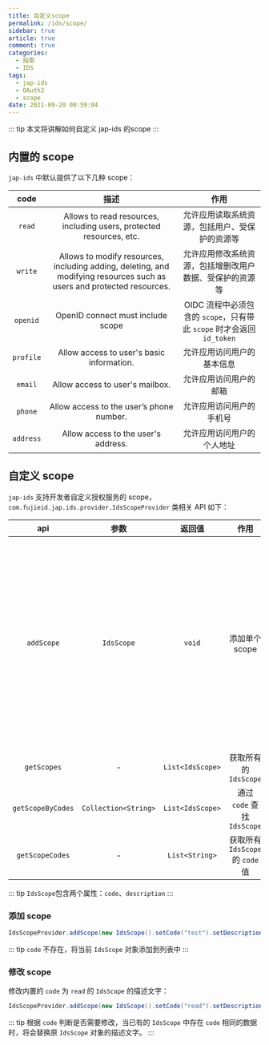 ```yaml
---
title: 自定义scope
permalink: /ids/scope/
sidebar: true
article: true
comment: true
categories: 
  - 指南
  - IDS
tags: 
  - jap-ids
  - OAuth2
  - scope
date: 2021-09-20 00:59:04
---
```


::: tip
本文将讲解如何自定义 jap-ids 的scope
:::

## 内置的 scope

`jap-ids` 中默认提供了以下几种 scope：

| code  | 描述 | 作用 |
| :------------: | :------------: | :------------: |
| `read` | Allows to read resources, including users, protected resources, etc. | 允许应用读取系统资源，包括用户、受保护的资源等 |
| `write` | Allows to modify resources, including adding, deleting, and modifying resources such as users and protected resources. | 允许应用修改系统资源，包括增删改用户数据、受保护的资源等 |
| `openid` | OpenID connect must include scope | OIDC 流程中必须包含的 `scope`，只有带此 `scope` 时才会返回 `id_token` |
| `profile` | Allow access to user's basic information. | 允许应用访问用户的基本信息 |
| `email` | Allow access to user's mailbox. | 允许应用访问用户的邮箱 |
| `phone` | Allow access to the user’s phone number. | 允许应用访问用户的手机号 |
| `address` | Allow access to the user's address. | 允许应用访问用户的个人地址 |


## 自定义 scope

`jap-ids` 支持开发者自定义授权服务的 scope，`com.fujieid.jap.ids.provider.IdsScopeProvider` 类相关 API 如下：


| api  | 参数 | 返回值 | 作用 | 备注 |
| :------------: | :------------: | :------------: | :------------: | :------------: |
| `addScope` | `IdsScope` | `void` | 添加单个 scope | 该方法会在原有的基础上**新增**或者**修改**（根据 `code` 判断是否需要修改） scope |
| `getScopes` | - | `List<IdsScope>` | 获取所有的 `IdsScope`  | 默认去重 |
| `getScopeByCodes` | `Collection<String>` | `List<IdsScope>` | 通过 `code` 查找 `IdsScope` | 默认去重 |
| `getScopeCodes` | - | `List<String>` | 获取所有 `IdsScope` 的 `code` 值 | 默认去重 |


::: tip
`IdsScope`包含两个属性：`code`、`description`
:::

### 添加 scope

```java
IdsScopeProvider.addScope(new IdsScope().setCode("test").setDescription("test"));
```

::: tip
`code` 不存在，将当前 `IdsScope` 对象添加到列表中
:::

### 修改 scope

修改内置的 `code` 为 `read` 的 `IdsScope` 的描述文字： 

```java
IdsScopeProvider.addScope(new IdsScope().setCode("read").setDescription("读取资源"));
```

::: tip
根据 `code` 判断是否需要修改，当已有的 `IdsScope` 中存在 `code` 相同的数据时，将会替换原 `IdsScope` 对象的描述文字。
:::

